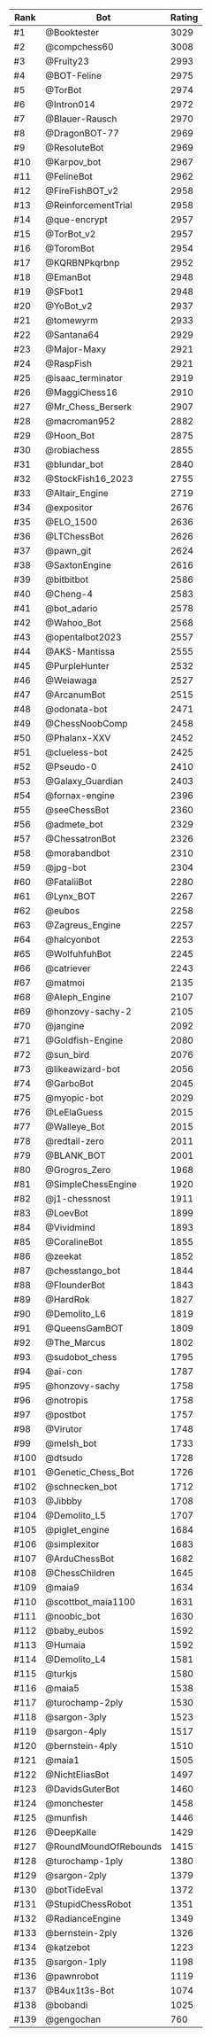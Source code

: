 Rank|Bot|Rating
---|---|---
#1|@Booktester|3029
#2|@compchess60|3008
#3|@Fruity23|2993
#4|@BOT-Feline|2975
#5|@TorBot|2974
#6|@Intron014|2972
#7|@Blauer-Rausch|2970
#8|@DragonBOT-77|2969
#9|@ResoluteBot|2969
#10|@Karpov_bot|2967
#11|@FelineBot|2962
#12|@FireFishBOT_v2|2958
#13|@ReinforcementTrial|2958
#14|@que-encrypt|2957
#15|@TorBot_v2|2957
#16|@ToromBot|2954
#17|@KQRBNPkqrbnp|2952
#18|@EmanBot|2948
#19|@SFbot1|2948
#20|@YoBot_v2|2937
#21|@tomewyrm|2933
#22|@Santana64|2929
#23|@Major-Maxy|2921
#24|@RaspFish|2921
#25|@isaac_terminator|2919
#26|@MaggiChess16|2910
#27|@Mr_Chess_Berserk|2907
#28|@macroman952|2882
#29|@Hoon_Bot|2875
#30|@robiachess|2855
#31|@blundar_bot|2840
#32|@StockFish16_2023|2755
#33|@Altair_Engine|2719
#34|@expositor|2676
#35|@ELO_1500|2636
#36|@LTChessBot|2626
#37|@pawn_git|2624
#38|@SaxtonEngine|2616
#39|@bitbitbot|2586
#40|@Cheng-4|2583
#41|@bot_adario|2578
#42|@Wahoo_Bot|2568
#43|@opentalbot2023|2557
#44|@AKS-Mantissa|2555
#45|@PurpleHunter|2532
#46|@Weiawaga|2527
#47|@ArcanumBot|2515
#48|@odonata-bot|2471
#49|@ChessNoobComp|2458
#50|@Phalanx-XXV|2452
#51|@clueless-bot|2425
#52|@Pseudo-0|2410
#53|@Galaxy_Guardian|2403
#54|@fornax-engine|2396
#55|@seeChessBot|2360
#56|@admete_bot|2329
#57|@ChessatronBot|2326
#58|@morabandbot|2310
#59|@jpg-bot|2304
#60|@FataliiBot|2280
#61|@Lynx_BOT|2267
#62|@eubos|2258
#63|@Zagreus_Engine|2257
#64|@halcyonbot|2253
#65|@WolfuhfuhBot|2245
#66|@catriever|2243
#67|@matmoi|2135
#68|@Aleph_Engine|2107
#69|@honzovy-sachy-2|2105
#70|@jangine|2092
#71|@Goldfish-Engine|2080
#72|@sun_bird|2076
#73|@likeawizard-bot|2056
#74|@GarboBot|2045
#75|@myopic-bot|2029
#76|@LeElaGuess|2015
#77|@Walleye_Bot|2015
#78|@redtail-zero|2011
#79|@BLANK_BOT|2001
#80|@Grogros_Zero|1968
#81|@SimpleChessEngine|1920
#82|@j1-chessnost|1911
#83|@LoevBot|1899
#84|@Vividmind|1893
#85|@CoralineBot|1855
#86|@zeekat|1852
#87|@chesstango_bot|1844
#88|@FlounderBot|1843
#89|@HardRok|1827
#90|@Demolito_L6|1819
#91|@QueensGamBOT|1809
#92|@The_Marcus|1802
#93|@sudobot_chess|1795
#94|@ai-con|1787
#95|@honzovy-sachy|1758
#96|@notropis|1758
#97|@postbot|1757
#98|@Virutor|1748
#99|@melsh_bot|1733
#100|@dtsudo|1728
#101|@Genetic_Chess_Bot|1726
#102|@schnecken_bot|1712
#103|@Jibbby|1708
#104|@Demolito_L5|1707
#105|@piglet_engine|1684
#106|@simplexitor|1683
#107|@ArduChessBot|1682
#108|@ChessChildren|1645
#109|@maia9|1634
#110|@scottbot_maia1100|1631
#111|@noobic_bot|1630
#112|@baby_eubos|1592
#113|@Humaia|1592
#114|@Demolito_L4|1581
#115|@turkjs|1580
#116|@maia5|1538
#117|@turochamp-2ply|1530
#118|@sargon-3ply|1523
#119|@sargon-4ply|1517
#120|@bernstein-4ply|1510
#121|@maia1|1505
#122|@NichtEliasBot|1497
#123|@DavidsGuterBot|1460
#124|@monchester|1458
#125|@munfish|1446
#126|@DeepKalle|1429
#127|@RoundMoundOfRebounds|1415
#128|@turochamp-1ply|1380
#129|@sargon-2ply|1379
#130|@botTideEval|1372
#131|@StupidChessRobot|1351
#132|@RadianceEngine|1349
#133|@bernstein-2ply|1326
#134|@katzebot|1223
#135|@sargon-1ply|1198
#136|@pawnrobot|1119
#137|@B4ux1t3s-Bot|1074
#138|@bobandi|1025
#139|@gengochan|760
